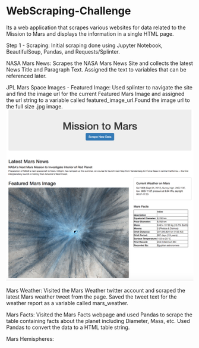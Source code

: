 # WebScraping-Challenge
Its a web application that scrapes various websites for data related to the Mission to Mars and displays the information in a single HTML page.

Step 1 - Scraping:
Initial scraping done using Jupyter Notebook, BeautifulSoup, Pandas, and Requests/Splinter.

  NASA Mars News:
    Scrapes the NASA Mars News Site and collects the latest News Title and Paragraph Text. Assigned the text to variables that can be referenced later.
    
    
  JPL Mars Space Images - Featured Image:
    Used splinter to navigate the site and find the image url for the current Featured Mars Image and assigned the url string to a variable called featured_image_url.Found the image url to the full size .jpg image.
    ![Featured Mars Image](Instructions/Images/final_app_part1.png)

  Mars Weather:
    Visited the Mars Weather twitter account and scraped the latest Mars weather tweet from the page. Saved the tweet text for the weather report as a variable called mars_weather.

  Mars Facts:
    Visited the Mars Facts webpage and used Pandas to scrape the table containing facts about the planet including Diameter, Mass, etc.
Used Pandas to convert the data to a HTML table string.
  
  Mars Hemispheres:
    
